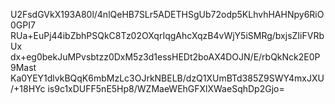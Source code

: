 U2FsdGVkX193A80l/4nlQeHB7SLr5ADETHSgUb72odp5KLhvhHAHNpy6RiO0GPI7
RUa+EuPj44ibZbhPSQkC8Tz02OXqrIqgAhcXqzB4vWjY5iSMRg/bxjsZIiFVRbUx
dx+eg0bekJuMPvsbtzz0DxM5z3d1essHEDt2boAX4DOJN/E/rbQkNck2E0P9Mast
Ka0YEY1dlvkBQqK6mbMzLc3OJrkNBELB/dzQ1XUmBTd385Z9SWY4mxJXU/+18HYc
is9c1xDUFF5nE5Hp8/WZMaeWEhGFXlXWaeSqhDp2Gjo=

